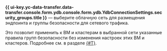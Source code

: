 **{{ ui-key.yc-data-transfer.data-transfer.console.form.ydb.console.form.ydb.YdbConnectionSettings.security_groups.title }}** — выберите облачную сеть для размещения эндпоинта и группы безопасности для сетевого трафика.

Это позволит применить к ВМ и кластерам в выбранной сети указанные правила групп безопасности без изменения настроек этих ВМ и кластеров. Подробнее см. в разделе [{#T}](../../../../../data-transfer/concepts/network.md).
